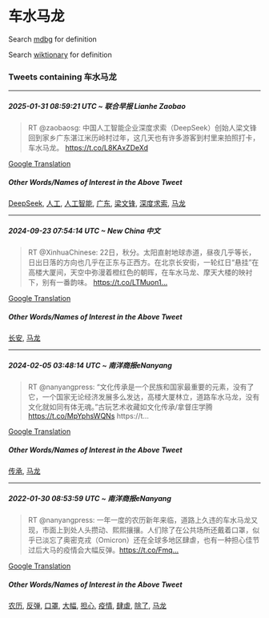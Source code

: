 # 车水马龙

Search [mdbg](https://www.mdbg.net/chinese/dictionary?page=worddict&wdrst=0&wdqb=车水马龙) for definition

Search [wiktionary](https://en.wiktionary.org/wiki/车水马龙) for definition

### Tweets containing 车水马龙

___
##### 2025-01-31 08:59:21 UTC ~ 联合早报 Lianhe Zaobao
> RT @zaobaosg: 中国人工智能企业深度求索（DeepSeek）创始人梁文锋回到家乡广东湛江米历岭村过年，这几天也有许多游客到村里来拍照打卡，车水马龙。 https://t.co/L8KAxZDeXd

[Google Translation](https://translate.google.com/?hi=en&tab=TT&sl=zh-CN&tl=en&op=translate&text=RT+%40zaobaosg%3A+%E4%B8%AD%E5%9B%BD%E4%BA%BA%E5%B7%A5%E6%99%BA%E8%83%BD%E4%BC%81%E4%B8%9A%E6%B7%B1%E5%BA%A6%E6%B1%82%E7%B4%A2%EF%BC%88DeepSeek%EF%BC%89%E5%88%9B%E5%A7%8B%E4%BA%BA%E6%A2%81%E6%96%87%E9%94%8B%E5%9B%9E%E5%88%B0%E5%AE%B6%E4%B9%A1%E5%B9%BF%E4%B8%9C%E6%B9%9B%E6%B1%9F%E7%B1%B3%E5%8E%86%E5%B2%AD%E6%9D%91%E8%BF%87%E5%B9%B4%EF%BC%8C%E8%BF%99%E5%87%A0%E5%A4%A9%E4%B9%9F%E6%9C%89%E8%AE%B8%E5%A4%9A%E6%B8%B8%E5%AE%A2%E5%88%B0%E6%9D%91%E9%87%8C%E6%9D%A5%E6%8B%8D%E7%85%A7%E6%89%93%E5%8D%A1%EF%BC%8C%E8%BD%A6%E6%B0%B4%E9%A9%AC%E9%BE%99%E3%80%82+https%3A%2F%2Ft.co%2FL8KAxZDeXd)
##### Other Words/Names of Interest in the Above Tweet
[DeepSeek](DeepSeek.md), [人工](人工.md), [人工智能](人工智能.md), [广东](广东.md), [梁文锋](梁文锋.md), [深度求索](深度求索.md), [马龙](马龙.md)
___
##### 2024-09-23 07:54:14 UTC ~ New China 中文
> RT @XinhuaChinese: 22日，秋分。太阳直射地球赤道，昼夜几乎等长，日出日落的方向也几乎在正东与正西方。在北京长安街，一轮红日“悬挂”在高楼大厦间，天空中弥漫着橙红色的朝晖，在车水马龙、摩天大楼的映衬下，别有一番韵味。 https://t.co/LTMuon1…

[Google Translation](https://translate.google.com/?hi=en&tab=TT&sl=zh-CN&tl=en&op=translate&text=RT+%40XinhuaChinese%3A+22%E6%97%A5%EF%BC%8C%E7%A7%8B%E5%88%86%E3%80%82%E5%A4%AA%E9%98%B3%E7%9B%B4%E5%B0%84%E5%9C%B0%E7%90%83%E8%B5%A4%E9%81%93%EF%BC%8C%E6%98%BC%E5%A4%9C%E5%87%A0%E4%B9%8E%E7%AD%89%E9%95%BF%EF%BC%8C%E6%97%A5%E5%87%BA%E6%97%A5%E8%90%BD%E7%9A%84%E6%96%B9%E5%90%91%E4%B9%9F%E5%87%A0%E4%B9%8E%E5%9C%A8%E6%AD%A3%E4%B8%9C%E4%B8%8E%E6%AD%A3%E8%A5%BF%E6%96%B9%E3%80%82%E5%9C%A8%E5%8C%97%E4%BA%AC%E9%95%BF%E5%AE%89%E8%A1%97%EF%BC%8C%E4%B8%80%E8%BD%AE%E7%BA%A2%E6%97%A5%E2%80%9C%E6%82%AC%E6%8C%82%E2%80%9D%E5%9C%A8%E9%AB%98%E6%A5%BC%E5%A4%A7%E5%8E%A6%E9%97%B4%EF%BC%8C%E5%A4%A9%E7%A9%BA%E4%B8%AD%E5%BC%A5%E6%BC%AB%E7%9D%80%E6%A9%99%E7%BA%A2%E8%89%B2%E7%9A%84%E6%9C%9D%E6%99%96%EF%BC%8C%E5%9C%A8%E8%BD%A6%E6%B0%B4%E9%A9%AC%E9%BE%99%E3%80%81%E6%91%A9%E5%A4%A9%E5%A4%A7%E6%A5%BC%E7%9A%84%E6%98%A0%E8%A1%AC%E4%B8%8B%EF%BC%8C%E5%88%AB%E6%9C%89%E4%B8%80%E7%95%AA%E9%9F%B5%E5%91%B3%E3%80%82+https%3A%2F%2Ft.co%2FLTMuon1%E2%80%A6)
##### Other Words/Names of Interest in the Above Tweet
[长安](长安.md), [马龙](马龙.md)
___
##### 2024-02-05 03:48:14 UTC ~ 南洋商报eNanyang
> RT @nanyangpress: “文化传承是一个民族和国家最重要的元素，没有了它，一个国家无论经济发展多么发达，高楼大厦林立，道路车水马龙，没有文化就如同有体无魂。”古玩艺术收藏如文化传承/拿督庄学腾 https://t.co/MpYphsWQNs https://t…

[Google Translation](https://translate.google.com/?hi=en&tab=TT&sl=zh-CN&tl=en&op=translate&text=RT+%40nanyangpress%3A+%E2%80%9C%E6%96%87%E5%8C%96%E4%BC%A0%E6%89%BF%E6%98%AF%E4%B8%80%E4%B8%AA%E6%B0%91%E6%97%8F%E5%92%8C%E5%9B%BD%E5%AE%B6%E6%9C%80%E9%87%8D%E8%A6%81%E7%9A%84%E5%85%83%E7%B4%A0%EF%BC%8C%E6%B2%A1%E6%9C%89%E4%BA%86%E5%AE%83%EF%BC%8C%E4%B8%80%E4%B8%AA%E5%9B%BD%E5%AE%B6%E6%97%A0%E8%AE%BA%E7%BB%8F%E6%B5%8E%E5%8F%91%E5%B1%95%E5%A4%9A%E4%B9%88%E5%8F%91%E8%BE%BE%EF%BC%8C%E9%AB%98%E6%A5%BC%E5%A4%A7%E5%8E%A6%E6%9E%97%E7%AB%8B%EF%BC%8C%E9%81%93%E8%B7%AF%E8%BD%A6%E6%B0%B4%E9%A9%AC%E9%BE%99%EF%BC%8C%E6%B2%A1%E6%9C%89%E6%96%87%E5%8C%96%E5%B0%B1%E5%A6%82%E5%90%8C%E6%9C%89%E4%BD%93%E6%97%A0%E9%AD%82%E3%80%82%E2%80%9D%E5%8F%A4%E7%8E%A9%E8%89%BA%E6%9C%AF%E6%94%B6%E8%97%8F%E5%A6%82%E6%96%87%E5%8C%96%E4%BC%A0%E6%89%BF%2F%E6%8B%BF%E7%9D%A3%E5%BA%84%E5%AD%A6%E8%85%BE+https%3A%2F%2Ft.co%2FMpYphsWQNs+https%3A%2F%2Ft%E2%80%A6)
##### Other Words/Names of Interest in the Above Tweet
[传承](传承.md), [马龙](马龙.md)
___
##### 2022-01-30 08:53:59 UTC ~ 南洋商报eNanyang
> RT @nanyangpress: 一年一度的农历新年来临，道路上久违的车水马龙又现，市面上到处人头攒动、熙熙攘攘。人们除了在公共场所还戴着口罩，似乎已淡忘了奥密克戎（Omicron）还在全球多地区肆虐，也有一种担心佳节过后大马的疫情会大幅反弹。https://t.co/Fmq…

[Google Translation](https://translate.google.com/?hi=en&tab=TT&sl=zh-CN&tl=en&op=translate&text=RT+%40nanyangpress%3A+%E4%B8%80%E5%B9%B4%E4%B8%80%E5%BA%A6%E7%9A%84%E5%86%9C%E5%8E%86%E6%96%B0%E5%B9%B4%E6%9D%A5%E4%B8%B4%EF%BC%8C%E9%81%93%E8%B7%AF%E4%B8%8A%E4%B9%85%E8%BF%9D%E7%9A%84%E8%BD%A6%E6%B0%B4%E9%A9%AC%E9%BE%99%E5%8F%88%E7%8E%B0%EF%BC%8C%E5%B8%82%E9%9D%A2%E4%B8%8A%E5%88%B0%E5%A4%84%E4%BA%BA%E5%A4%B4%E6%94%92%E5%8A%A8%E3%80%81%E7%86%99%E7%86%99%E6%94%98%E6%94%98%E3%80%82%E4%BA%BA%E4%BB%AC%E9%99%A4%E4%BA%86%E5%9C%A8%E5%85%AC%E5%85%B1%E5%9C%BA%E6%89%80%E8%BF%98%E6%88%B4%E7%9D%80%E5%8F%A3%E7%BD%A9%EF%BC%8C%E4%BC%BC%E4%B9%8E%E5%B7%B2%E6%B7%A1%E5%BF%98%E4%BA%86%E5%A5%A5%E5%AF%86%E5%85%8B%E6%88%8E%EF%BC%88Omicron%EF%BC%89%E8%BF%98%E5%9C%A8%E5%85%A8%E7%90%83%E5%A4%9A%E5%9C%B0%E5%8C%BA%E8%82%86%E8%99%90%EF%BC%8C%E4%B9%9F%E6%9C%89%E4%B8%80%E7%A7%8D%E6%8B%85%E5%BF%83%E4%BD%B3%E8%8A%82%E8%BF%87%E5%90%8E%E5%A4%A7%E9%A9%AC%E7%9A%84%E7%96%AB%E6%83%85%E4%BC%9A%E5%A4%A7%E5%B9%85%E5%8F%8D%E5%BC%B9%E3%80%82https%3A%2F%2Ft.co%2FFmq%E2%80%A6)
##### Other Words/Names of Interest in the Above Tweet
[农历](农历.md), [反弹](反弹.md), [口罩](口罩.md), [大幅](大幅.md), [担心](担心.md), [疫情](疫情.md), [肆虐](肆虐.md), [除了](除了.md), [马龙](马龙.md)
